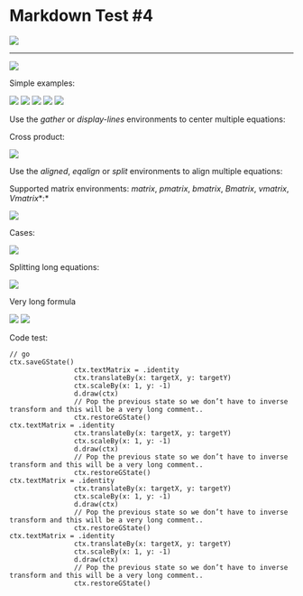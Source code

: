 # Markdown Test #4



<img src="https://render.githubusercontent.com/render/math?math=\begin{aligned}\dot{x} = \sigma(y-x) \\\dot{y} = \rho x - y - xz \\\dot{z} = -\beta z + xy\end{aligned}">


---


<img src="https://render.githubusercontent.com/render/math?math=\begin{aligned}(a_1 + a_2)^2 = a_1^2 + 2a_1a_2 + a_2^2\end{aligned}">



Simple examples:

<img src="https://render.githubusercontent.com/render/math?math=\begin{aligned}(a_1 + a_2)^2 = a_1^2 + 2a_1a_2\end{aligned}">


<img src="https://render.githubusercontent.com/render/math?math=\begin{aligned}(a_1 + a_2)^2 = a_1^2 + 2a_1a_2 + a_2^2\end{aligned}">


<img src="https://render.githubusercontent.com/render/math?math=\begin{aligned}\begin{eqalign}\nabla \cdot \vec{\bf E} & = \frac {\rho} {\varepsilon_0} \\\nabla \cdot \vec{\bf B} & = 0 \\\nabla \times \vec{\bf E} &= - \frac{\partial\vec{\bf B}}{\partial t} \\\nabla \times \vec{\bf B} & = \mu_0\vec{\bf J} + \mu_0\varepsilon_0 \frac{\partial\vec{\bf E}}{\partial t}\end{eqalign}\end{aligned}">


<img src="https://render.githubusercontent.com/render/math?math=\begin{aligned}(a_1 + a_2)^2 = a_1^2 + 2a_1a_2 + a_2^2 (a_1 + a_2)^2 = a_1^2 + 2a_1a_2 + a_2^2 (a_1 + a_2)^2 = a_1^2 + 2a_1a_2 + a_2^2\end{aligned}">


<img src="https://render.githubusercontent.com/render/math?math=\begin{aligned}\begin{gather}\dot{x} = \sigma(y-x) \\\dot{y} = \rho x - y - xz \\\dot{z} = -\beta z + xy\end{gather}\end{aligned}">



Use the *gather* or *display-lines* environments to center multiple equations:


Cross product:

<img src="https://render.githubusercontent.com/render/math?math=\begin{aligned}\vec \bf V_1 \times \vec \bf V_2 =  \begin{vmatrix}\hat \imath &\hat \jmath &\hat k \\\frac{\partial X}{\partial u} & \frac{\partial Y}{\partial u} & 0 \\\frac{\partial X}{\partial v} & \frac{\partial Y}{\partial v} & 0\end{vmatrix}\vec \bf V_1 \times \vec \bf V_2 =  \begin{vmatrix}\hat \imath &\hat \jmath &\hat k \\\frac{\partial X}{\partial u} & \frac{\partial Y}{\partial u} & 0 \\\frac{\partial X}{\partial v} & \frac{\partial Y}{\partial v} & 0\end{vmatrix}\vec \bf V_1 \times \vec \bf V_2 =  \begin{vmatrix}\hat \imath &\hat \jmath &\hat k \\\frac{\partial X}{\partial u} & \frac{\partial Y}{\partial u} & 0 \\\frac{\partial X}{\partial v} & \frac{\partial Y}{\partial v} & 0\end{vmatrix}\end{aligned}">



Use the *aligned*, *eqalign* or *split* environments to align multiple equations:






Supported matrix environments: *matrix*, *pmatrix*, *bmatrix*, *Bmatrix*, *vmatrix*, *Vmatrix**:*

<img src="https://render.githubusercontent.com/render/math?math=\begin{aligned}\begin{pmatrix}a & b\\ c & d\end{pmatrix}\begin{pmatrix}\alpha & \beta \\ \gamma & \delta\end{pmatrix} =\begin{pmatrix}a\alpha + b\gamma & a\beta + b \delta \\c\alpha + d\gamma & c\beta + d \delta \end{pmatrix}\end{aligned}">







Cases:

<img src="https://render.githubusercontent.com/render/math?math=\begin{aligned}f(x) = \begin{cases}\frac{e^x}{2} & x \geq 0 \\1 & x < 0\end{cases}\end{aligned}">







Splitting long equations:

<img src="https://render.githubusercontent.com/render/math?math=\begin{aligned}\frak Q(\lambda,\hat{\lambda}) =-\frac{1}{2} \mathbb P(O \mid \lambda ) \sum_s \sum_m \sum_t \\\gamma_m^{(s)} (t) +\quad \left( \log(2 \pi ) + \log \left| \cal C_m^{(s)} \right| +\left( o_t - \hat{\mu}_m^{(s)} \right) ^T \cal C_m^{(s)-1} \right) \end{aligned}">







Very long formula

<img src="https://render.githubusercontent.com/render/math?math=\begin{aligned}Craft = \sqrt{\frac{1}{N}\sum_{i=1}^N (x_i - \mu)^2}\end{aligned}">


<img src="https://render.githubusercontent.com/render/math?math=\begin{aligned}i\hbar\frac{\partial}{\partial t}\mathbf\Psi(\mathbf{x},t) = -\frac{\hbar}{2m}\nabla^2\mathbf\Psi(\mathbf{x},t)+ V(\mathbf{x})\mathbf\Psi(\mathbf{x},t) \\i\hbar\frac{\partial}{\partial t}\mathbf\Psi(\mathbf{x},t) = -\frac{\hbar}{2m}\nabla^2\mathbf\Psi(\mathbf{x},t)+ V(\mathbf{x})\mathbf\Psi(\mathbf{x},t) \\i\hbar\frac{\partial}{\partial t}\mathbf\Psi(\mathbf{x},t) = -\frac{\hbar}{2m}\nabla^2\mathbf\Psi(\mathbf{x},t)+ V(\mathbf{x})\mathbf\Psi(\mathbf{x},t) \\i\hbar\frac{\partial}{\partial t}\mathbf\Psi(\mathbf{x},t) = -\frac{\hbar}{2m}\nabla^2\mathbf\Psi(\mathbf{x},t)+ V(\mathbf{x})\mathbf\Psi(\mathbf{x},t) \\i\hbar\frac{\partial}{\partial t}\mathbf\Psi(\mathbf{x},t) = -\frac{\hbar}{2m}\nabla^2\mathbf\Psi(\mathbf{x},t)+ V(\mathbf{x})\mathbf\Psi(\mathbf{x},t) \\i\hbar\frac{\partial}{\partial t}\mathbf\Psi(\mathbf{x},t) = -\frac{\hbar}{2m}\nabla^2\mathbf\Psi(\mathbf{x},t)+ V(\mathbf{x})\mathbf\Psi(\mathbf{x},t) \\i\hbar\frac{\partial}{\partial t}\mathbf\Psi(\mathbf{x},t) = -\frac{\hbar}{2m}\nabla^2\mathbf\Psi(\mathbf{x},t)+ V(\mathbf{x})\mathbf\Psi(\mathbf{x},t) \\i\hbar\frac{\partial}{\partial t}\mathbf\Psi(\mathbf{x},t) = -\frac{\hbar}{2m}\nabla^2\mathbf\Psi(\mathbf{x},t)+ V(\mathbf{x})\mathbf\Psi(\mathbf{x},t) \\i\hbar\frac{\partial}{\partial t}\mathbf\Psi(\mathbf{x},t) = -\frac{\hbar}{2m}\nabla^2\mathbf\Psi(\mathbf{x},t)+ V(\mathbf{x})\mathbf\Psi(\mathbf{x},t) \\i\hbar\frac{\partial}{\partial t}\mathbf\Psi(\mathbf{x},t) = -\frac{\hbar}{2m}\nabla^2\mathbf\Psi(\mathbf{x},t)+ V(\mathbf{x})\mathbf\Psi(\mathbf{x},t) \\\end{aligned}">







Code test:
```
// go
ctx.saveGState()
                ctx.textMatrix = .identity
                ctx.translateBy(x: targetX, y: targetY)
                ctx.scaleBy(x: 1, y: -1)
                d.draw(ctx)
                // Pop the previous state so we don’t have to inverse transform and this will be a very long comment..
                ctx.restoreGState()
ctx.textMatrix = .identity
				ctx.translateBy(x: targetX, y: targetY)
				ctx.scaleBy(x: 1, y: -1)
				d.draw(ctx)
				// Pop the previous state so we don’t have to inverse transform and this will be a very long comment..
				ctx.restoreGState()
ctx.textMatrix = .identity
				ctx.translateBy(x: targetX, y: targetY)
				ctx.scaleBy(x: 1, y: -1)
				d.draw(ctx)
				// Pop the previous state so we don’t have to inverse transform and this will be a very long comment..
				ctx.restoreGState()
ctx.textMatrix = .identity
				ctx.translateBy(x: targetX, y: targetY)
				ctx.scaleBy(x: 1, y: -1)
				d.draw(ctx)
				// Pop the previous state so we don’t have to inverse transform and this will be a very long comment..
				ctx.restoreGState()
```
